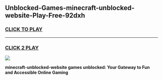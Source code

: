 
## Unblocked-Games-minecraft-unblocked-website-Play-Free-92dxh
<h3>
<a href="https://premium76.site?title=minecraft-unblocked-website&ref=20M">CLICK TO PLAY</a></h3>
<hr>

<h3>
<a href="https://premium76.site?title=minecraft-unblocked-website&ref=20M">CLICK 2 PLAY</a>
  
</h3>

<a href="https://premium76.site?title=minecraft-unblocked-website&ref=19M"><img src="https://clearcache.store/games.png"></a>


**minecraft-unblocked-website games unblocked: Your Gateway to Fun and Accessible Online Gaming**
